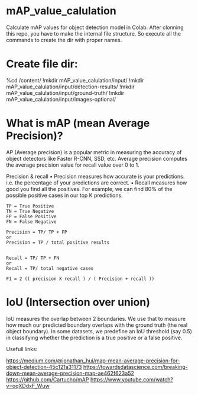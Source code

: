 # mAP_value_calulation

Calculate mAP values for object detection model in Colab.
After clonning this repo, you have to make the internal file structure. So execute all the commands to create the dir with proper names.

# Create file dir:

%cd /content/
!mkdir mAP_value_calulation/input/
!mkdir mAP_value_calulation/input/detection-results/
!mkdir mAP_value_calulation/input/ground-truth/
!mkdir mAP_value_calulation/input/images-optional/



# What is mAP (mean Average Precision)?

AP (Average precision) is a popular metric in measuring the accuracy of object detectors like Faster R-CNN, SSD, etc. 
Average precision computes the average precision value for recall value over 0 to 1.

Precision & recall
•	Precision measures how accurate is your predictions. i.e. the percentage of your predictions are correct.
•	Recall measures how good you find all the positives. For example, we can find 80% of the possible positive cases in our top K predictions.

    TP = True Positive
    TN = True Negative
    FP = False Positive
    FN = False Negative

    Precision = TP/ TP + FP
    or 
    Precision = TP / total positive results


    Recall = TP/ TP + FN
    or
    Recall = TP/ total negative cases

    F1 = 2 (( precision X recall ) / ( Precision + recall ))

# IoU (Intersection over union)
IoU measures the overlap between 2 boundaries. We use that to measure how much our predicted boundary overlaps with the ground truth (the real object boundary). In some datasets, we predefine an IoU threshold (say 0.5) in classifying whether the prediction is a true positive or a false positive.

Usefull links: 

https://medium.com/@jonathan_hui/map-mean-average-precision-for-object-detection-45c121a31173
https://towardsdatascience.com/breaking-down-mean-average-precision-map-ae462f623a52
https://github.com/Cartucho/mAP
https://www.youtube.com/watch?v=oqXDdxF_Wuw
